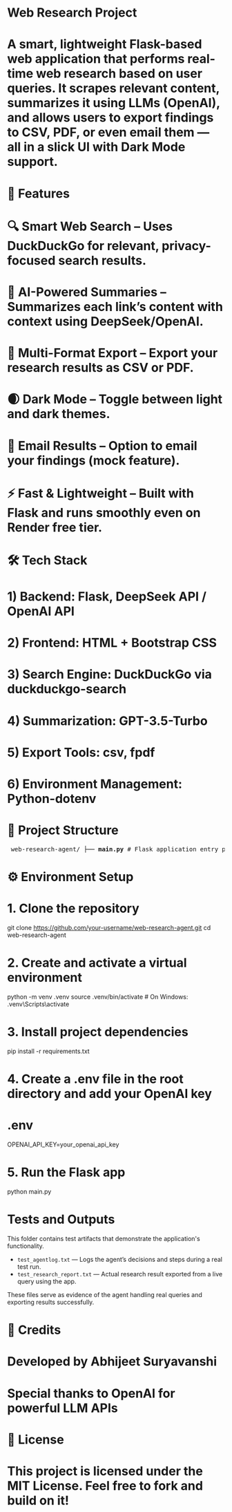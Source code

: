 # Web Research Project
# A smart, lightweight Flask-based web application that performs real-time web research based on user queries. It scrapes relevant content, summarizes it using LLMs (OpenAI), and allows users to export findings to CSV, PDF, or even email them — all in a slick UI with Dark Mode support.

# 🚀 Features

# 🔍 Smart Web Search – Uses DuckDuckGo for relevant, privacy-focused search results.
# 🧠 AI-Powered Summaries – Summarizes each link’s content with context using DeepSeek/OpenAI.
# 📄 Multi-Format Export – Export your research results as CSV or PDF.
# 🌒 Dark Mode – Toggle between light and dark themes.
# 📧 Email Results – Option to email your findings (mock feature).
# ⚡ Fast & Lightweight – Built with Flask and runs smoothly even on Render free tier.

# 🛠️ Tech Stack
# 1) Backend: Flask, DeepSeek API / OpenAI API

# 2) Frontend: HTML + Bootstrap CSS

# 3) Search Engine: DuckDuckGo via duckduckgo-search

# 4) Summarization: GPT-3.5-Turbo 

# 5) Export Tools: csv, fpdf

# 6) Environment Management: Python-dotenv

# 📁 Project Structure

<pre> web-research-agent/ ├── <b>main.py</b> # Flask application entry point ├── <b>.env</b> # Environment variables (excluded from Git) ├── <b>requirements.txt</b> # Project dependencies ├── <b>templates/</b> # HTML templates │ └── index.html # Main UI ├── <b>static/</b> # Static files (CSS/JS) │ └── styles.css # Optional styling ├── <b>tools/</b> # Core logic modules │ ├── <b>web_search.py</b> # DuckDuckGo search implementation │ ├── <b>scraper.py</b> # Scrapes content from URLs │ └── <b>content_analyzer.py</b> # Summarizes scraped content using LLM └── <b>README.md</b> # Project documentation </pre>

# ⚙️ Environment Setup
# 1. Clone the repository
git clone https://github.com/your-username/web-research-agent.git
cd web-research-agent

# 2. Create and activate a virtual environment
python -m venv .venv
source .venv/bin/activate       # On Windows: .venv\Scripts\activate

# 3. Install project dependencies
pip install -r requirements.txt

# 4. Create a .env file in the root directory and add your OpenAI key
# .env
OPENAI_API_KEY=your_openai_api_key

# 5. Run the Flask app
python main.py

# Tests and Outputs

This folder contains test artifacts that demonstrate the application's functionality.

- `test_agentlog.txt` — Logs the agent’s decisions and steps during a real test run.
- `test_research_report.txt` — Actual research result exported from a live query using the app.

These files serve as evidence of the agent handling real queries and exporting results successfully.


# 💬 Credits
# Developed by Abhijeet Suryavanshi
# Special thanks to OpenAI for powerful LLM APIs

# 📜 License
# This project is licensed under the MIT License. Feel free to fork and build on it!
